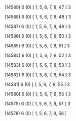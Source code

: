 (14589) 6 (0) [ 1, 5, 6, 7, 8, 47 ] 3 


(14588) 6 (0) [ 1, 5, 6, 7, 8, 48 ] 3 


(14587) 6 (0) [ 1, 5, 6, 7, 8, 49 ] 3 


(14586) 6 (0) [ 1, 5, 6, 7, 8, 50 ] 3 


(14585) 6 (0) [ 1, 5, 6, 7, 8, 51 ] 3 


(14584) 6 (0) [ 1, 5, 6, 7, 8, 52 ] 3 


(14583) 6 (0) [ 1, 5, 6, 7, 8, 53 ] 3 


(14582) 6 (0) [ 1, 5, 6, 7, 8, 54 ] 3 


(14581) 6 (0) [ 1, 5, 6, 7, 8, 55 ] 3 


(14580) 6 (0) [ 1, 5, 6, 7, 8, 56 ] 3 


(14579) 6 (0) [ 1, 5, 6, 7, 8, 57 ] 3 


(14578) 6 (0) [ 1, 5, 6, 7, 8, 58 ]  

